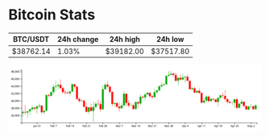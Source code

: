 # Bitcoin Stats

BTC/USDT|24h change|24h high|24h low|
|---|---|---|---|
|$38762.14|1.03%|$39182.00|$37517.80|

<img src="./chart.svg">
